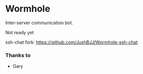 # Wormhole
Inter-server communication bot.

Not ready yet

ssh-chat fork: https://github.com/JushBJJ/Wormhole-ssh-chat

### Thanks to
- Gary
